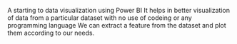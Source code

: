 A starting to data visualization using Power BI 
It helps in better visualization of data from a particular dataset with no use of codeing or any programming language 
We can extract a feature from the dataset and plot them according to our needs.
